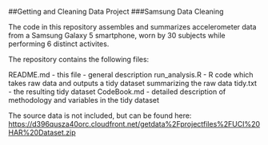 ##Getting and Cleaning Data Project
###Samsung Data Cleaning

The code in this repository assembles and summarizes accelerometer data from a Samsung Galaxy 5 smartphone, worn by 30 subjects while performing 6 distinct activites.

The repository contains the following files:

README.md - this file - general description
run_analysis.R - R code which takes raw data and outputs a tidy dataset summarizing the raw data
tidy.txt - the resulting tidy dataset
CodeBook.md - detailed description of methodology and variables in the tidy dataset

The source data is not included, but can be found here:
https://d396qusza40orc.cloudfront.net/getdata%2Fprojectfiles%2FUCI%20HAR%20Dataset.zip
